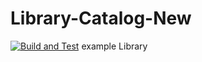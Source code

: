 # Library-Catalog-New
[![Build and Test](https://github.com/ivanmarinoff/Library-Catalog-New/actions/workflows/pipeline.yml/badge.svg)](https://github.com/ivanmarinoff/Library-Catalog-New/actions/workflows/pipeline.yml)
example Library
